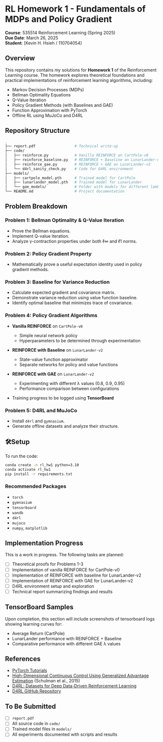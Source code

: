 # RL Homework 1 - Fundamentals of MDPs and Policy Gradient

**Course**: 535514 Reinforcement Learning (Spring 2025)  
**Due Date**: March 26, 2025  
**Student**: [Kevin H. Hsieh / 110704054]

## Overview

This repository contains my solutions for **Homework 1** of the Reinforcement Learning course. The homework explores theoretical foundations and practical implementations of reinforcement learning algorithms, including:

* Markov Decision Processes (MDPs)
* Bellman Optimality Equations
* Q-Value Iteration
* Policy Gradient Methods (with Baselines and GAE)
* Function Approximation with PyTorch
* Offline RL using MuJoCo and D4RL

## Repository Structure

```bash
.
├── report.pdf                  # Technical write-up
├── code/
│   ├── reinforce.py            # Vanilla REINFORCE on CartPole-v0
│   ├── reinforce_baseline.py   # REINFORCE + Baseline on LunarLander-v2
│   ├── reinforce_gae.py        # REINFORCE + GAE on LunarLander-v2
│   └── d4rl_sanity_check.py    # Code for D4RL environment
├── models/
│   ├── cartpole_model.pth      # Trained model for CartPole
│   ├── lunarlander_model.pth   # Trained model for LunarLander
│   └── gae_models/             # Folder with models for different lambda values
└── README.md                   # Project documentation
```

## Problem Breakdown

### Problem 1: Bellman Optimality & Q-Value Iteration
* Prove the Bellman equations.
* Implement Q-value iteration.
* Analyze γ-contraction properties under both ℓ∞ and ℓ1 norms.

### Problem 2: Policy Gradient Property
* Mathematically prove a useful expectation identity used in policy gradient methods.

### Problem 3: Baseline for Variance Reduction
* Calculate expected gradient and covariance matrix.
* Demonstrate variance reduction using value function baseline.
* Identify optimal baseline that minimizes trace of covariance.

### Problem 4: Policy Gradient Algorithms
* **Vanilla REINFORCE** on `CartPole-v0`
  - Simple neural network policy
  - Hyperparameters to be determined through experimentation
  
* **REINFORCE with Baseline** on `LunarLander-v2`
  - State-value function approximator
  - Separate networks for policy and value functions
  
* **REINFORCE with GAE** on `LunarLander-v2`
  - Experimenting with different λ values (0.8, 0.9, 0.95)
  - Performance comparison between configurations

* Training progress to be logged using **TensorBoard**

### Problem 5: D4RL and MuJoCo
* Install `d4rl` and `gymnasium`.
* Generate offline datasets and analyze their structure.

## 🛠Setup

To run the code:

```bash
conda create -n rl_hw1 python=3.10
conda activate rl_hw1
pip install -r requirements.txt
```

### Recommended Packages
* `torch`
* `gymnasium`
* `tensorboard`
* `wandb`
* `d4rl`
* `mujoco`
* `numpy`, `matplotlib`

## Implementation Progress

This is a work in progress. The following tasks are planned:

- [ ] Theoretical proofs for Problems 1-3
- [ ] Implementation of vanilla REINFORCE for CartPole-v0
- [ ] Implementation of REINFORCE with baseline for LunarLander-v2
- [ ] Implementation of REINFORCE with GAE for LunarLander-v2
- [ ] D4RL environment setup and exploration
- [ ] Technical report summarizing findings and results

## TensorBoard Samples

Upon completion, this section will include screenshots of tensorboard logs showing learning curves for:
* Average Return (CartPole) 
* LunarLander performance with REINFORCE + Baseline
* Comparative performance with different GAE λ values

## References

* [PyTorch Tutorials](https://pytorch.org/tutorials/)
* [High-Dimensional Continuous Control Using Generalized Advantage Estimation](https://arxiv.org/abs/1506.02438) (Schulman et al., 2015)
* [D4RL: Datasets for Deep Data-Driven Reinforcement Learning](https://arxiv.org/abs/2004.07219)
* [D4RL GitHub Repository](https://github.com/Farama-Foundation/D4RL)

## To Be Submitted

- [ ] `report.pdf` 
- [ ] All source code in `code/` 
- [ ] Trained model files in `models/` 
- [ ] All experiments documented with scripts and results
